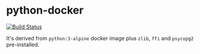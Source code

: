 # python-docker

[![Build Status](https://travis-ci.org/royge/python-docker.svg?branch=master)](https://travis-ci.org/royge/python-docker)

It's derived from `python:3-alpine` docker image plus `zlib`, `ffi` and `psycopg2` pre-installed.
